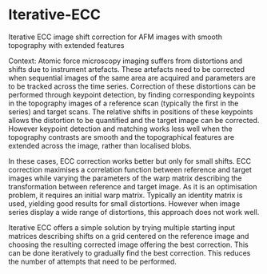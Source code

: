 # Iterative-ECC
Iterative ECC image shift correction for AFM images with smooth topography with extended features

Context: 
Atomic force microscopy imaging suffers from distortions and shifts due to instrument artefacts. These artefacts need to be corrected when sequential images of the same area are acquired and parameters are to be tracked across the time series. Correction of these distortions can be performed through keypoint detection, by finding corresponding keypoints in the topography images of a reference scan (typically the first in the series) and target scans. The relative shifts in positions of these keypoints allows the distortion to be quantified and the target image can be corrected. However keypoint detection and matching works less well when the topography contrasts are smooth and the topographical features are extended across the image, rather than localised blobs.

In these cases, ECC correction works better but only for small shifts. ECC correction maximises a correlation function between reference and target images while varying the parameters of the warp matrix describing the transformation between reference and target image. As it is an optimisation problem, it requires an initial warp matrix. Typically an identity matrix is used, yielding good results for small distortions. However when image series display a wide range of distortions, this approach does not work well.

Iterative ECC offers a simple solution by trying multiple starting input matrices describing shifts on a grid centered on the reference image and choosing the resulting corrected image offering the best correction. This can be done iteratively to gradually find the best correction. This reduces the number of attempts that need to be performed.
